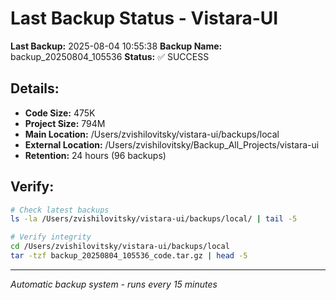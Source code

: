 # Last Backup Status - Vistara-UI

**Last Backup:** 2025-08-04 10:55:38
**Backup Name:** backup_20250804_105536
**Status:** ✅ SUCCESS

## Details:
- **Code Size:** 475K
- **Project Size:** 794M
- **Main Location:** /Users/zvishilovitsky/vistara-ui/backups/local
- **External Location:** /Users/zvishilovitsky/Backup_All_Projects/vistara-ui
- **Retention:** 24 hours (96 backups)

## Verify:
```bash
# Check latest backups
ls -la /Users/zvishilovitsky/vistara-ui/backups/local/ | tail -5

# Verify integrity
cd /Users/zvishilovitsky/vistara-ui/backups/local
tar -tzf backup_20250804_105536_code.tar.gz | head -5
```

---
*Automatic backup system - runs every 15 minutes*
